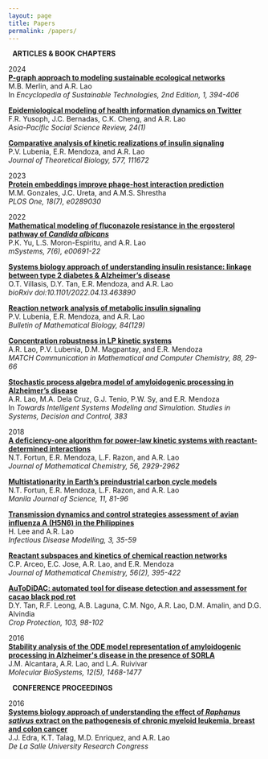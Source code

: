 ```yaml
---
layout: page
title: Papers
permalink: /papers/
---
```

<i class="fa-regular fa-newspaper"></i> &nbsp; **ARTICLES & BOOK CHAPTERS**

2024 <br>
[**P-graph approach to modeling sustainable ecological networks**](https://www.sciencedirect.com/science/article/pii/B9780323903868000383?via%3Dihub) <br>
M.B. Merlin, and A.R. Lao <br>
In *Encyclopedia of Sustainable Technologies, 2nd Edition, 1, 394-406*

[**Epidemiological modeling of health information dynamics on Twitter**](https://www.dlsu.edu.ph/wp-content/uploads/pdf/research/journals/apssr/2024-march-vol24-1/ra7.pdf) <br>
F.R. Yusoph, J.C. Bernadas, C.K. Cheng, and A.R. Lao <br>
*Asia-Pacific Social Science Review, 24(1)*

[**Comparative analysis of kinetic realizations of insulin signaling**](https://www.sciencedirect.com/science/article/pii/S0022519323002692) <br>
P.V. Lubenia, E.R. Mendoza, and A.R. Lao <br>
*Journal of Theoretical Biology, 577, 111672*

2023 <br>
[**Protein embeddings improve phage-host interaction prediction**](https://journals.plos.org/plosone/article/authors?id=10.1371/journal.pone.0289030) <br>
M.M. Gonzales, J.C. Ureta, and A.M.S. Shrestha <br>
*PLOS One, 18(7), e0289030*

2022 <br>
[**Mathematical modeling of fluconazole resistance in the ergosterol pathway of *Candida albicans***](https://journals.asm.org/doi/10.1128/msystems.00691-22) <br>
P.K. Yu, L.S. Moron-Espiritu, and A.R. Lao <br>
*mSystems, 7(6), e00691-22*

[**Systems biology approach of understanding insulin resistance: linkage between type 2 diabetes & Alzheimer’s disease**](https://www.biorxiv.org/content/biorxiv/early/2022/04/15/2022.04.13.463890.full.pdf) <br>
O.T. Villasis, D.Y. Tan, E.R. Mendoza, and A.R. Lao <br>
*bioRxiv doi:10.1101/2022.04.13.463890*

[**Reaction network analysis of metabolic insulin signaling**](https://link.springer.com/article/10.1007/s11538-022-01087-3) <br>
P.V. Lubenia, E.R. Mendoza, and A.R. Lao <br>
*Bulletin of Mathematical Biology, 84(129)*

[**Concentration robustness in LP kinetic systems**](https://match.pmf.kg.ac.rs/electronic_versions/Match88/n1/match88n1_29-66.pdf) <br>
A.R. Lao, P.V. Lubenia, D.M. Magpantay, and E.R. Mendoza <br>
*MATCH Communication in Mathematical and Computer Chemistry, 88, 29-66*

[**Stochastic process algebra model of amyloidogenic processing in Alzheimer’s disease**](https://link.springer.com/chapter/10.1007/978-3-030-79606-8_18) <br>
A.R. Lao, M.A. Dela Cruz, G.J. Tenio, P.W. Sy, and E.R. Mendoza <br>
In *Towards Intelligent Systems Modeling and Simulation. Studies in Systems, Decision and Control, 383*

2018 <br>
[**A deficiency-one algorithm for power-law kinetic systems with reactant-determined interactions**](https://link.springer.com/article/10.1007/s10910-018-0925-2) <br>
N.T. Fortun, E.R. Mendoza, L.F. Razon, and A.R. Lao <br>
*Journal of Mathematical Chemistry, 56, 2929-2962*

[**Multistationarity in Earth’s preindustrial carbon cycle models**](https://www.dlsu.edu.ph/research/publishing-house/journals/manila-journal-of-science/mjs11-9/) <br>
N.T. Fortun, E.R. Mendoza, L.F. Razon, and A.R. Lao <br>
*Manila Journal of Science, 11, 81-96*

[**Transmission dynamics and control strategies assessment of avian influenza A (H5N6) in the Philippines**](https://www.sciencedirect.com/science/article/pii/S2468042717300593) <br>
H. Lee and A.R. Lao <br>
*Infectious Disease Modelling, 3, 35-59*

[**Reactant subspaces and kinetics of chemical reaction networks**](https://link.springer.com/article/10.1007/s10910-017-0809-x) <br>
C.P. Arceo, E.C. Jose, A.R. Lao, and E.R. Mendoza <br>
*Journal of Mathematical Chemistry, 56(2), 395-422*

[**AuToDiDAC: automated tool for disease detection and assessment for cacao black pod rot**](https://www.sciencedirect.com/science/article/pii/S0261219417302867) <br>
D.Y. Tan, R.F. Leong, A.B. Laguna, C.M. Ngo, A.R. Lao, D.M. Amalin, and D.G. Alvindia <br>
*Crop Protection, 103, 98-102*

2016 <br>
[**Stability analysis of the ODE model representation of amyloidogenic processing in Alzheimer's disease in the presence of SORLA**](https://pubs.rsc.org/en/content/articlelanding/2016/MB/c5mb00741k) <br>
J.M. Alcantara, A.R. Lao, and L.A. Ruivivar <br>
*Molecular BioSystems, 12(5), 1468-1477*

<i class="fa-solid fa-comments"></i> &nbsp; **CONFERENCE PROCEEDINGS**

2016 <br>
[**Systems biology approach of understanding the effect of *Raphanus sativus* extract on the pathogenesis of chronic myeloid leukemia, breast and colon cancer**](https://www.dlsu.edu.ph/wp-content/uploads/pdf/conferences/research-congress-proceedings/2016/FNH/FNH-I-03.pdf) <br>
J.J. Edra, K.T. Talag, M.D. Enriquez, and A.R. Lao <br>
*De La Salle University Research Congress*
